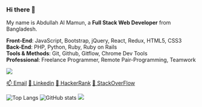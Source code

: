 ### Hi there 👋

My name is Abdullah Al Mamun, a **Full Stack Web Developer** from Bangladesh. <br>

**Front-End**: JavaScript, Bootstrap, jQuery, React, Redux, HTML5, CSS3 <br>
**Back-End**: PHP, Python, Ruby, Ruby on Rails <br>
**Tools & Methods**: Git, Github, Gitflow, Chrome Dev Tools <br>
**Professional**: Freelance Programmer, Remote Pair-Programming, Teamwork <br>

![](https://komarev.com/ghpvc/?username=dev-mamun&color=green&style=plastic&label=VISITORS)

[:mailbox: Email](mailto:mamun1214@gmail.com) 
[:link: Linkedin](https://www.linkedin.com/in/dev-mamun/) 
[:link: HackerRank](https://www.hackerrank.com/mamun1214) 
[:link: StackOverFlow](https://stackoverflow.com/users/1989432/abdullah)



![Top Langs](https://github-readme-stats.vercel.app/api/top-langs/?username=dev-mamun&theme=transparent&langs_count=8&layout=compact) ![GitHub stats](https://github-readme-stats.vercel.app/api?username=dev-mamun&theme=transparent&show_icons=true&count_private=true) 
![](https://github-readme-streak-stats.herokuapp.com/?user=dev-mamun&theme=default&hide_border=false)




